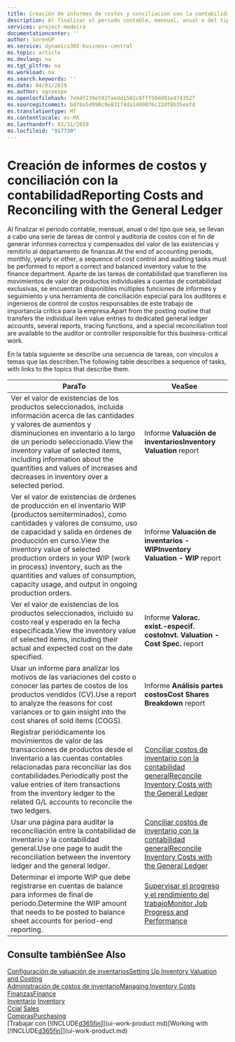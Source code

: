 ```yaml
---
title: Creación de informes de costos y conciliación con la contabilidad | Documentos de Microsoft
description: Al finalizar el periodo contable, mensual, anual o del tipo que sea, se llevan a cabo una serie de tareas de control y auditoría de costos con el fin de generar informes correctos y compensados del valor de las existencias y remitirlo al departamento de finanzas. Aparte de las tareas de contabilidad que transfieren los movimientos de valor de productos individuales a cuentas de contabilidad exclusivas, se encuentran disponibles múltiples funciones de informes y seguimiento y una herramienta de conciliación especial para los auditores e ingenieros de control de costos responsables de este trabajo de importancia crítica para la empresa.
services: project-madeira
documentationcenter: ''
author: SorenGP
ms.service: dynamics365-business-central
ms.topic: article
ms.devlang: na
ms.tgt_pltfrm: na
ms.workload: na
ms.search.keywords: ''
ms.date: 04/01/2019
ms.author: sgroespe
ms.openlocfilehash: 7ebdf239e592faedd1502c8fff50dd91e474352f
ms.sourcegitcommit: bd78a5d990c9e83174da1409076c22df8b35eafd
ms.translationtype: HT
ms.contentlocale: es-MX
ms.lasthandoff: 03/31/2019
ms.locfileid: "917730"
---
```

# <a name="reporting-costs-and-reconciling-with-the-general-ledger"></a><span data-ttu-id="3530c-104">Creación de informes de costos y conciliación con la contabilidad</span><span class="sxs-lookup"><span data-stu-id="3530c-104">Reporting Costs and Reconciling with the General Ledger</span></span>
<span data-ttu-id="3530c-105">Al finalizar el periodo contable, mensual, anual o del tipo que sea, se llevan a cabo una serie de tareas de control y auditoría de costos con el fin de generar informes correctos y compensados del valor de las existencias y remitirlo al departamento de finanzas.</span><span class="sxs-lookup"><span data-stu-id="3530c-105">At the end of accounting periods, monthly, yearly or other, a sequence of cost control and auditing tasks must be performed to report a correct and balanced inventory value to the finance department.</span></span> <span data-ttu-id="3530c-106">Aparte de las tareas de contabilidad que transfieren los movimientos de valor de productos individuales a cuentas de contabilidad exclusivas, se encuentran disponibles múltiples funciones de informes y seguimiento y una herramienta de conciliación especial para los auditores e ingenieros de control de costos responsables de este trabajo de importancia crítica para la empresa.</span><span class="sxs-lookup"><span data-stu-id="3530c-106">Apart from the posting routine that transfers the individual item value entries to dedicated general ledger accounts, several reports, tracing functions, and a special reconciliation tool are available to the auditor or controller responsible for this business-critical work.</span></span>  

 <span data-ttu-id="3530c-107">En la tabla siguiente se describe una secuencia de tareas, con vínculos a temas que las describen.</span><span class="sxs-lookup"><span data-stu-id="3530c-107">The following table describes a sequence of tasks, with links to the topics that describe them.</span></span>   

|<span data-ttu-id="3530c-108">**Para**</span><span class="sxs-lookup"><span data-stu-id="3530c-108">**To**</span></span>|<span data-ttu-id="3530c-109">**Vea**</span><span class="sxs-lookup"><span data-stu-id="3530c-109">**See**</span></span>|  
|------------|-------------|  
|<span data-ttu-id="3530c-110">Ver el valor de existencias de los productos seleccionados, incluida información acerca de las cantidades y valores de aumentos y disminuciones en inventario a lo largo de un periodo seleccionado.</span><span class="sxs-lookup"><span data-stu-id="3530c-110">View the inventory value of selected items, including information about the quantities and values of increases and decreases in inventory over a selected period.</span></span>|<span data-ttu-id="3530c-111">Informe **Valuación de inventarios**</span><span class="sxs-lookup"><span data-stu-id="3530c-111">**Inventory Valuation** report</span></span>|  
|<span data-ttu-id="3530c-112">Ver el valor de existencias de órdenes de producción en el inventario WIP (productos semiterminados), como cantidades y valores de consumo, uso de capacidad y salida en órdenes de producción en curso.</span><span class="sxs-lookup"><span data-stu-id="3530c-112">View the inventory value of selected production orders in your WIP (work in process) inventory, such as the quantities and values of consumption, capacity usage, and output in ongoing production orders.</span></span>|<span data-ttu-id="3530c-113">Informe **Valuación de inventarios - WIP**</span><span class="sxs-lookup"><span data-stu-id="3530c-113">**Inventory Valuation - WIP** report</span></span>|  
|<span data-ttu-id="3530c-114">Ver el valor de existencias de los productos seleccionados, incluido su costo real y esperado en la fecha especificada.</span><span class="sxs-lookup"><span data-stu-id="3530c-114">View the inventory value of selected items, including their actual and expected cost on the date specified.</span></span>|<span data-ttu-id="3530c-115">Informe **Valorac. exist.-especif. costo**</span><span class="sxs-lookup"><span data-stu-id="3530c-115">**Invt. Valuation - Cost Spec.** report</span></span>|  
|<span data-ttu-id="3530c-116">Usar un informe para analizar los motivos de las variaciones del costo o conocer las partes de costos de los productos vendidos (CV).</span><span class="sxs-lookup"><span data-stu-id="3530c-116">Use a report to analyze the reasons for cost variances or to gain insight into the cost shares of sold items (COGS).</span></span>|<span data-ttu-id="3530c-117">Informe **Análisis partes costos**</span><span class="sxs-lookup"><span data-stu-id="3530c-117">**Cost Shares Breakdown** report</span></span>|  
|<span data-ttu-id="3530c-118">Registrar periódicamente los movimientos de valor de las transacciones de productos desde el inventario a las cuentas contables relacionadas para reconciliar las dos contabilidades.</span><span class="sxs-lookup"><span data-stu-id="3530c-118">Periodically post the value entries of item transactions from the inventory ledger to the related G/L accounts to reconcile the two ledgers.</span></span>|[<span data-ttu-id="3530c-119">Conciliar costos de inventario con la contabilidad general</span><span class="sxs-lookup"><span data-stu-id="3530c-119">Reconcile Inventory Costs with the General Ledger</span></span>](finance-how-to-post-inventory-costs-to-the-general-ledger.md)|  
|<span data-ttu-id="3530c-120">Usar una página para auditar la reconciliación entre la contabilidad de inventario y la contabilidad general.</span><span class="sxs-lookup"><span data-stu-id="3530c-120">Use one page to audit the reconciliation between the inventory ledger and the general ledger.</span></span>|[<span data-ttu-id="3530c-121">Conciliar costos de inventario con la contabilidad general</span><span class="sxs-lookup"><span data-stu-id="3530c-121">Reconcile Inventory Costs with the General Ledger</span></span>](finance-how-to-post-inventory-costs-to-the-general-ledger.md)|  
|<span data-ttu-id="3530c-122">Determinar el importe WIP que debe registrarse en cuentas de balance para informes de final de periodo.</span><span class="sxs-lookup"><span data-stu-id="3530c-122">Determine the WIP amount that needs to be posted to balance sheet accounts for period-end reporting.</span></span>|[<span data-ttu-id="3530c-123">Supervisar el progreso y el rendimiento del trabajo</span><span class="sxs-lookup"><span data-stu-id="3530c-123">Monitor Job Progress and Performance</span></span>](projects-how-monitor-progress-performance.md)|

## <a name="see-also"></a><span data-ttu-id="3530c-124">Consulte también</span><span class="sxs-lookup"><span data-stu-id="3530c-124">See Also</span></span>  
[<span data-ttu-id="3530c-125">Configuración de valuación de inventarios</span><span class="sxs-lookup"><span data-stu-id="3530c-125">Setting Up Inventory Valuation and Costing</span></span>](finance-set-up-inventory-valuation-and-costing.md)  
[<span data-ttu-id="3530c-126">Administración de costos de inventario</span><span class="sxs-lookup"><span data-stu-id="3530c-126">Managing Inventory Costs</span></span>](finance-manage-inventory-costs.md)  
[<span data-ttu-id="3530c-127">Finanzas</span><span class="sxs-lookup"><span data-stu-id="3530c-127">Finance</span></span>](finance.md)  
<span data-ttu-id="3530c-128">[Inventario](inventory-manage-inventory.md) </span><span class="sxs-lookup"><span data-stu-id="3530c-128">[Inventory](inventory-manage-inventory.md) </span></span>  
<span data-ttu-id="3530c-129">[Ccial](sales-manage-sales.md) </span><span class="sxs-lookup"><span data-stu-id="3530c-129">[Sales](sales-manage-sales.md) </span></span>  
[<span data-ttu-id="3530c-130">Compras</span><span class="sxs-lookup"><span data-stu-id="3530c-130">Purchasing</span></span>](purchasing-manage-purchasing.md)  
<span data-ttu-id="3530c-131">[Trabajar con [!INCLUDE[d365fin](includes/d365fin_md.md)]](ui-work-product.md)</span><span class="sxs-lookup"><span data-stu-id="3530c-131">[Working with [!INCLUDE[d365fin](includes/d365fin_md.md)]](ui-work-product.md)</span></span>
